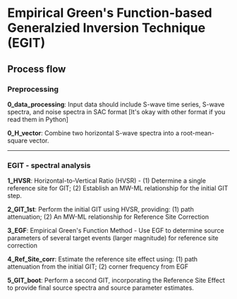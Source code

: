 # Empirical Green's Function-based Generalzied Inversion Technique (EGIT)
## Process flow
### Preprocessing
**0_data_processing**: Input data should include S-wave time series, S-wave spectra, and noise spectra in SAC format [It's okay with other format if you read them in Python]

**0_H_vector**: Combine two horizontal S-wave spectra into a root-mean-square vector.

-----------------------------------------------------------------------------------------------------------------------
### EGIT - spectral analysis
**1_HVSR**: Horizontal-to-Vertical Ratio (HVSR) - (1) Determine a single reference site for GIT; (2) Establish an MW-ML relationship for the initial GIT step.

**2_GIT_1st**: Perform the initial GIT using HVSR, providing: (1) path attenuation; (2) An MW-ML relationship for Reference Site Correction

**3_EGF**: Empirical Green's Function Method - Use EGF to determine source parameters of several target events (larger magnitude) for reference site correction

**4_Ref_Site_corr**: Estimate the reference site effect using: (1) path attenuation from the initial GIT; (2) corner frequency from EGF

**5_GIT_boot**: Perform a second GIT, incorporating the Reference Site Effect to provide final source spectra and source parameter estimates.
